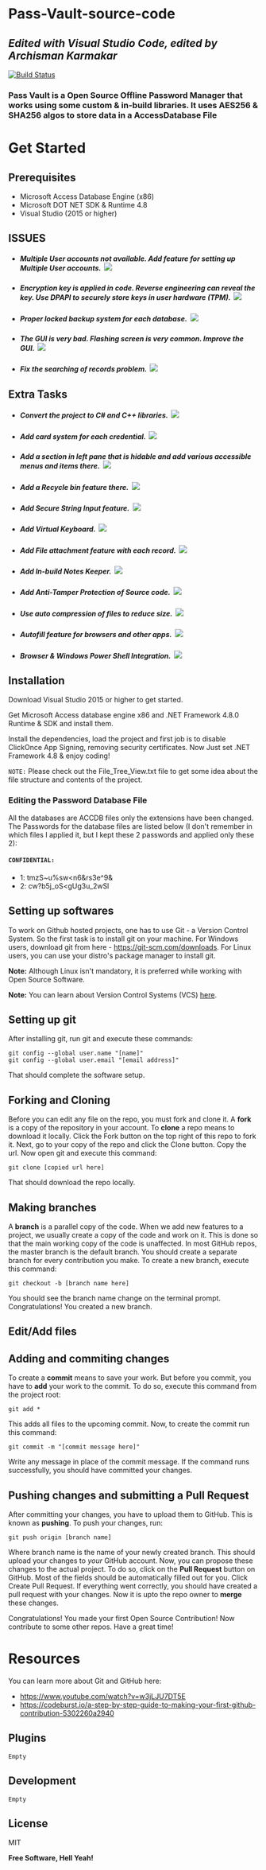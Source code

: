# Pass-Vault-source-code
## _Edited with Visual Studio Code, edited by Archisman Karmakar_


[![Build Status](https://travis-ci.org/joemccann/dillinger.svg?branch=master)](https://travis-ci.org/joemccann/dillinger)

### Pass Vault is a Open Source Offline Password Manager that works using some custom & in-build libraries. It uses AES256 & SHA256 algos to store data in a AccessDatabase File

# Get Started
## Prerequisites
- Microsoft Access  Database Engine (x86)
- Microsoft DOT NET SDK & Runtime 4.8
- Visual Studio (2015 or higher)

## ISSUES
- ##### Multiple User accounts not available. Add feature for setting up Multiple User accounts. ![]() ![](https://img.shields.io/badge/Difficulty-Extreme-red)
- ##### Encryption key is applied in code. Reverse engineering can reveal the key. Use DPAPI to securely store keys in user hardware (TPM). ![]() ![](https://img.shields.io/badge/Difficulty-Extreme-red)
- ##### Proper locked backup system for each database. ![]() ![](https://img.shields.io/badge/Difficulty-Moderate-yellow)
- ##### The GUI is very bad. Flashing screen is very common. Improve the GUI. ![]() ![](https://img.shields.io/badge/Difficulty-Moderate-yellow)
- ##### Fix the searching of records problem. ![]() ![](https://img.shields.io/badge/Difficulty-Hard-orange)

## Extra Tasks
- ##### Convert the project to C# and C++ libraries. ![]() ![](https://img.shields.io/badge/Difficulty-Extreme-red)
- ##### Add card system for each credential. ![]() ![](https://img.shields.io/badge/Difficulty-Easy-green)
- ##### Add a section in left pane that is hidable and add various accessible menus and items there. ![]() ![](https://img.shields.io/badge/Difficulty-Easy-green)
- ##### Add a Recycle bin feature there. ![]() ![](https://img.shields.io/badge/Difficulty-Moderate-yellow)
- ##### Add Secure String Input feature. ![]() ![](https://img.shields.io/badge/Difficulty-Easy-green)
- ##### Add Virtual Keyboard. ![]() ![](https://img.shields.io/badge/Difficulty-Easy-green)
- ##### Add File attachment feature with each record. ![]() ![](https://img.shields.io/badge/Difficulty-Hard-orange)
- ##### Add In-build Notes Keeper. ![]() ![](https://img.shields.io/badge/Difficulty-Moderate-yellow)
- ##### Add Anti-Tamper Protection of Source code. ![]() ![](https://img.shields.io/badge/Difficulty-Extreme-red)
- ##### Use auto compression of files to reduce size. ![]() ![](https://img.shields.io/badge/Difficulty-Hard-orange)
- ##### Autofill feature for browsers and other apps. ![]() ![](https://img.shields.io/badge/Difficulty-Moderate-yellow)
- ##### Browser & Windows Power Shell Integration. ![]() ![](https://img.shields.io/badge/Difficulty-Hard-orange)

## Installation

Download Visual Studio 2015 or higher to get started.

Get Microsoft Access database engine x86 and .NET Framework 4.8.0 Runtime & SDK and install them.

Install the dependencies, load the project and first job is to disable ClickOnce App Signing, removing security certificates. Now Just set .NET Framework 4.8 & enjoy coding!

```NOTE:``` Please check out the File_Tree_View.txt file to get some idea about the file structure and contents of the project.

### Editing the Password Database File

All the databases are ACCDB files only the extensions have been changed. The Passwords for the database files are listed below (I don't remember in which files I applied it, but I kept these 2 passwords and applied only these 2): 

#### ```CONFIDENTIAL:``` 
- 1: tmzS~u%sw<n6&rs3e^9&
- 2: cw?b5j_oS<gUg3u_2wSl

## Setting up softwares

To work on Github hosted projects, one has to use Git - a Version Control System. So the first task is to install git on your machine. For Windows users, download git from here - https://git-scm.com/downloads. For Linux users, you can use your distro's package manager to install git.

**Note:** Although Linux isn't mandatory, it is preferred while working with Open Source Software.

**Note:** You can learn about Version Control Systems (VCS) [here](https://www.atlassian.com/git/tutorials/what-is-version-control).

## Setting up git

After installing git, run git and execute these commands:

```
git config --global user.name "[name]"
git config --global user.email "[email address]"
```

That should complete the software setup.

## Forking and Cloning

Before you can edit any file on the repo, you must fork and clone it. A **fork** is a copy of the repository in your account. To **clone** a repo means to download it locally. Click the Fork button on the top right of this repo to fork it. Next, go to your copy of the repo and click the Clone button. Copy the url. Now open git and execute this command:

```
git clone [copied url here]
```

That should download the repo locally.

## Making branches

A **branch** is a parallel copy of the code. When we add new features to a project, we usually create a copy of the code and work on it. This is done so that the main working copy of the code is unaffected. In most GitHub repos, the master branch is the default branch. You should create a separate branch for every contribution you make. To create a new branch, execute this command:

```
git checkout -b [branch name here]
```

You should see the branch name change on the terminal prompt. Congratulations! You created a new branch.


## Edit/Add files

## Adding and commiting changes

To create a **commit** means to save your work. But before you commit, you have to **add** your work to the commit. To do so, execute this command from the project root:

```
git add *
```

This adds all files to the upcoming commit. Now, to create the commit run this command:

```
git commit -m "[commit message here]"
```

Write any message in place of the commit message. If the command runs successfully, you should have committed your changes.

## Pushing changes and submitting a Pull Request

After committing your changes, you have to upload them to GitHub. This is known as **pushing**. To push your changes, run:

```
git push origin [branch name]
```

Where branch name is the name of your newly created branch. This should upload your changes to *your* GitHub account. Now, you can propose these changes to the actual project. To do so, click on the **Pull Request** button on GitHub. Most of the fields should be automatically filled out for you. Click Create Pull Request. If everything went correctly, you should have created a pull request with your changes. Now it is upto the repo owner to **merge** these changes.

Congratulations! You made your first Open Source Contribution! Now contribute to some other repos. Have a great time!

# Resources

You can learn more about Git and GitHub here:

- https://www.youtube.com/watch?v=w3jLJU7DT5E
- https://codeburst.io/a-step-by-step-guide-to-making-your-first-github-contribution-5302260a2940




## Plugins

```Empty```

## Development

```Empty```

## License

MIT

**Free Software, Hell Yeah!**

[//]: # (These are reference links used in the body of this note and get stripped out when the markdown processor does its job. There is no need to format nicely because it shouldn't be seen. Thanks SO - http://stackoverflow.com/questions/4823468/store-comments-in-markdown-syntax)

   [dill]: <https://github.com/joemccann/dillinger>
   [git-repo-url]: <https://github.com/joemccann/dillinger.git>
   [john gruber]: <http://daringfireball.net>
   [df1]: <http://daringfireball.net/projects/markdown/>
   [markdown-it]: <https://github.com/markdown-it/markdown-it>
   [Ace Editor]: <http://ace.ajax.org>
   [node.js]: <http://nodejs.org>
   [Twitter Bootstrap]: <http://twitter.github.com/bootstrap/>
   [jQuery]: <http://jquery.com>
   [@tjholowaychuk]: <http://twitter.com/tjholowaychuk>
   [express]: <http://expressjs.com>
   [AngularJS]: <http://angularjs.org>
   [Gulp]: <http://gulpjs.com>

   [PlDb]: <https://github.com/joemccann/dillinger/tree/master/plugins/dropbox/README.md>
   [PlGh]: <https://github.com/joemccann/dillinger/tree/master/plugins/github/README.md>
   [PlGd]: <https://github.com/joemccann/dillinger/tree/master/plugins/googledrive/README.md>
   [PlOd]: <https://github.com/joemccann/dillinger/tree/master/plugins/onedrive/README.md>
   [PlMe]: <https://github.com/joemccann/dillinger/tree/master/plugins/medium/README.md>
   [PlGa]: <https://github.com/RahulHP/dillinger/blob/master/plugins/googleanalytics/README.md>
